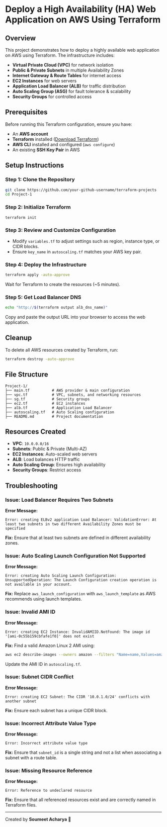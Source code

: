 # Deploy a High Availability (HA) Web Application on AWS Using Terraform

## Overview
This project demonstrates how to deploy a highly available web application on AWS using Terraform. The infrastructure includes:
- **Virtual Private Cloud (VPC)** for network isolation
- **Public & Private Subnets** in multiple Availability Zones
- **Internet Gateway & Route Tables** for internet access
- **EC2 Instances** for web servers
- **Application Load Balancer (ALB)** for traffic distribution
- **Auto Scaling Group (ASG)** for fault tolerance & scalability
- **Security Groups** for controlled access

## Prerequisites
Before running this Terraform configuration, ensure you have:
- An **AWS account**
- **Terraform** installed ([Download Terraform](https://www.terraform.io/downloads))
- **AWS CLI** installed and configured (`aws configure`)
- An existing **SSH Key Pair** in AWS

## Setup Instructions

### Step 1: Clone the Repository
```sh
git clone https://github.com/your-github-username/terraform-projects
cd Project-1
```

### Step 2: Initialize Terraform
```sh
terraform init
```

### Step 3: Review and Customize Configuration
- Modify `variables.tf` to adjust settings such as region, instance type, or CIDR blocks.
- Ensure `key_name` in `autoscaling.tf` matches your AWS key pair.

### Step 4: Deploy the Infrastructure
```sh
terraform apply -auto-approve
```
Wait for Terraform to create the resources (~5 minutes).

### Step 5: Get Load Balancer DNS
```sh
echo "http://$(terraform output alb_dns_name)"
```
Copy and paste the output URL into your browser to access the web application.

## Cleanup
To delete all AWS resources created by Terraform, run:
```sh
terraform destroy -auto-approve
```

## File Structure
```
Project-1/
├── main.tf          # AWS provider & main configuration
├── vpc.tf           # VPC, subnets, and networking resources
├── sg.tf            # Security groups
├── ec2.tf           # EC2 instances
├── alb.tf           # Application Load Balancer
├── autoscaling.tf   # Auto Scaling configuration
├── README.md        # Project documentation
```

## Resources Created
- **VPC**: `10.0.0.0/16`
- **Subnets**: Public & Private (Multi-AZ)
- **EC2 Instances**: Auto-scaled web servers
- **ALB**: Load balances HTTP traffic
- **Auto Scaling Group**: Ensures high availability
- **Security Groups**: Restrict access

## Troubleshooting
### Issue: Load Balancer Requires Two Subnets
**Error Message:**
```
Error: creating ELBv2 application Load Balancer: ValidationError: At least two subnets in two different Availability Zones must be specified
```
**Fix:** Ensure that at least two subnets are defined in different availability zones.

### Issue: Auto Scaling Launch Configuration Not Supported
**Error Message:**
```
Error: creating Auto Scaling Launch Configuration: UnsupportedOperation: The Launch Configuration creation operation is not available in your account.
```
**Fix:** Replace `aws_launch_configuration` with `aws_launch_template` as AWS recommends using launch templates.

### Issue: Invalid AMI ID
**Error Message:**
```
Error: creating EC2 Instance: InvalidAMIID.NotFound: The image id '[ami-0c55b159cbfafe1f0]' does not exist
```
**Fix:** Find a valid Amazon Linux 2 AMI using:
```sh
aws ec2 describe-images --owners amazon --filters "Name=name,Values=amzn2-ami-hvm-*" --query "Images | sort_by(@, &CreationDate) | [-1].ImageId"
```
Update the AMI ID in `autoscaling.tf`.

### Issue: Subnet CIDR Conflict
**Error Message:**
```
Error: creating EC2 Subnet: The CIDR '10.0.1.0/24' conflicts with another subnet
```
**Fix:** Ensure each subnet has a unique CIDR block.

### Issue: Incorrect Attribute Value Type
**Error Message:**
```
Error: Incorrect attribute value type
```
**Fix:** Ensure that `subnet_id` is a single string and not a list when associating a subnet with a route table.

### Issue: Missing Resource Reference
**Error Message:**
```
Error: Reference to undeclared resource
```
**Fix:** Ensure that all referenced resources exist and are correctly named in Terraform files.

---
Created by **Soumeet Acharya** 🚀


